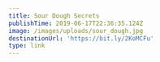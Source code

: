 ```yaml
---
title: Sour Dough Secrets
publishTime: 2019-06-17T22:36:35.124Z
image: /images/uploads/sour_dough.jpg
destinationUrl: 'https://bit.ly/2KoMCFu'
type: link
---
```



